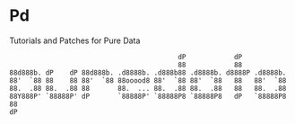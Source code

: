 # Pd
Tutorials and Patches for Pure Data


                                              dP            dP            
                                              88            88            
    88d888b. dP    dP 88d888b. .d8888b. .d888b88 .d8888b. d8888P .d8888b. 
    88'  `88 88    88 88'  `88 88ooood8 88'  `88 88'  `88   88   88'  `88 
    88.  .88 88.  .88 88       88.  ... 88.  .88 88.  .88   88   88.  .88 
    88Y888P' `88888P' dP       `88888P' `88888P8 `88888P8   dP   `88888P8 
    88                                                                    
    dP 

